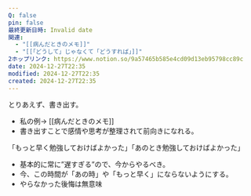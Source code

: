 ```yaml
---
Q: false
pin: false
最終更新日時: Invalid date
関連:
  - "[[病んだときのメモ]]"
  - "[[「どうして」じゃなくて「どうすれば」]]"
2ホップリンク: https://www.notion.so/9a57465b585e4cd09d13eb95798cc89c
date: 2024-12-27T22:35
modified: 2024-12-27T22:35
created: 2024-12-27T22:35
---
```

  

とりあえず、書き出す。

- 私の例→ [[病んだときのメモ]]
- 書き出すことで感情や思考が整理されて前向きになれる。

  

「もっと早く勉強しておけばよかった」「あのとき勉強しておけばよかった」

- 基本的に常に”遅すぎる”ので、今からやるべき。
- 今、この時間が「あの時」や「もっと早く」にならないようにする。
- やらなかった後悔は無意味